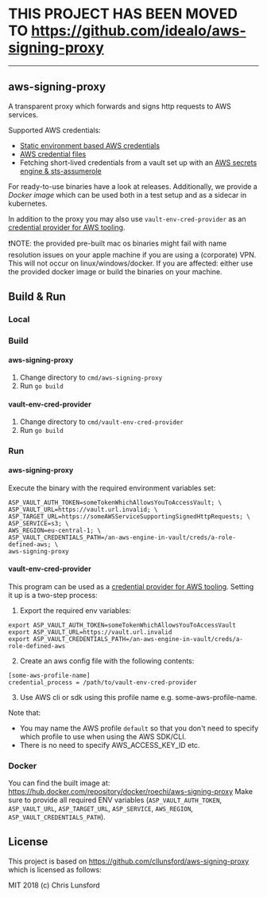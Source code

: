 # THIS PROJECT HAS BEEN MOVED TO https://github.com/idealo/aws-signing-proxy
------
## aws-signing-proxy

A transparent proxy which forwards and signs http requests to AWS services.
 
Supported AWS credentials:
* [Static environment based AWS credentials](https://docs.aws.amazon.com/cli/latest/userguide/cli-configure-envvars.html#envvars-set)  
* [AWS credential files](https://docs.aws.amazon.com/cli/latest/userguide/cli-configure-files.html#cli-configure-files-where)
* Fetching short-lived credentials from a vault set up with an [AWS secrets engine & sts-assumerole](https://www.vaultproject.io/docs/secrets/aws#sts-assumerole)

For ready-to-use binaries have a look at releases. Additionally, we provide a _Docker image_ which can be used both in a 
test setup and as a sidecar in kubernetes.

In addition to the proxy you may also use `vault-env-cred-provider` as an 
[credential provider for AWS tooling](https://docs.aws.amazon.com/cli/latest/userguide/cli-configure-sourcing-external.html).

❗NOTE: the provided pre-built mac os binaries might fail with name resolution issues on your apple machine if you are 
using a (corporate) VPN. This will not occur on linux/windows/docker. 
If you are affected: either use the provided docker image or build the binaries on your machine. 

## Build & Run

### Local

### Build

#### aws-signing-proxy

1. Change directory to `cmd/aws-signing-proxy`
2. Run `go build`

#### vault-env-cred-provider
1. Change directory to `cmd/vault-env-cred-provider`
2. Run `go build`

### Run

#### aws-signing-proxy

Execute the binary with the required environment variables set:
```
ASP_VAULT_AUTH_TOKEN=someTokenWhichAllowsYouToAccessVault; \
ASP_VAULT_URL=https://vault.url.invalid; \
ASP_TARGET_URL=https://someAWSServiceSupportingSignedHttpRequests; \
ASP_SERVICE=s3; \
AWS_REGION=eu-central-1; \
ASP_VAULT_CREDENTIALS_PATH=/an-aws-engine-in-vault/creds/a-role-defined-aws; \
aws-signing-proxy
```

#### vault-env-cred-provider

This program can be used as a [credential provider for AWS tooling](https://docs.aws.amazon.com/cli/latest/userguide/cli-configure-sourcing-external.html). 
Setting it up is a two-step process:

1. Export the required env variables:
```
export ASP_VAULT_AUTH_TOKEN=someTokenWhichAllowsYouToAccessVault
export ASP_VAULT_URL=https://vault.url.invalid
export ASP_VAULT_CREDENTIALS_PATH=/an-aws-engine-in-vault/creds/a-role-defined-aws
```
2. Create an aws config file with the following contents:
```
[some-aws-profile-name]
credential_process = /path/to/vault-env-cred-provider
```
3. Use AWS cli or sdk using this profile name e.g. some-aws-profile-name. 

Note that:
* You may name the AWS profile `default` so that you don't need to specify which profile to use when using the AWS SDK/CLI.
* There is no need to specify AWS_ACCESS_KEY_ID etc.

### Docker
You can find the built image at: https://hub.docker.com/repository/docker/roechi/aws-signing-proxy
Make sure to provide all required ENV variables (`ASP_VAULT_AUTH_TOKEN`, `ASP_VAULT_URL`, `ASP_TARGET_URL`, `ASP_SERVICE`, `AWS_REGION`, `ASP_VAULT_CREDENTIALS_PATH`).

## License

This project is based on https://github.com/cllunsford/aws-signing-proxy which is licensed as follows:

MIT 2018 (c) Chris Lunsford 

